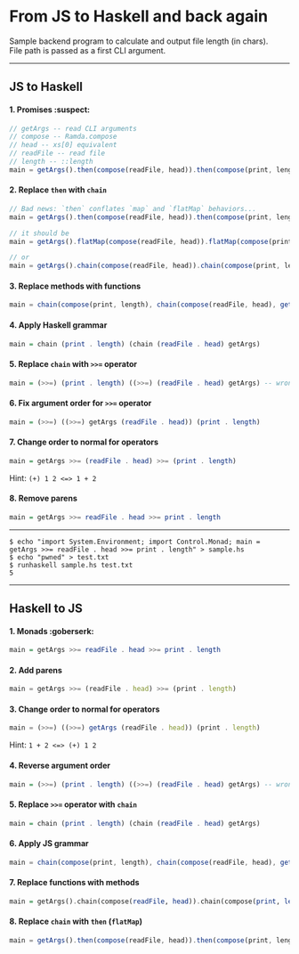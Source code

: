 # From JS to Haskell and back again

Sample backend program to calculate and output file length (in chars).<br/>
File path is passed as a first CLI argument.

---

## JS to Haskell

#### 1. Promises :suspect:
```js
// getArgs -- read CLI arguments
// compose -- Ramda.compose 
// head -- xs[0] equivalent
// readFile -- read file
// length -- ::length
main = getArgs().then(compose(readFile, head)).then(compose(print, length))
```

#### 2. Replace `then` with `chain`
```js
// Bad news: `then` conflates `map` and `flatMap` behaviors... 
main = getArgs().then(compose(readFile, head)).then(compose(print, length)) 

// it should be
main = getArgs().flatMap(compose(readFile, head)).flatMap(compose(print, length))

// or
main = getArgs().chain(compose(readFile, head)).chain(compose(print, length))
```

#### 3. Replace methods with functions
```js
main = chain(compose(print, length), chain(compose(readFile, head), getArgs()))
```

#### 4. Apply Haskell grammar
```hs
main = chain (print . length) (chain (readFile . head) getArgs)
```

#### 5. Replace `chain` with `>>=` operator
```hs
main = (>>=) (print . length) ((>>=) (readFile . head) getArgs) -- wrong argument order
```

#### 6. Fix argument order for `>>=` operator
```hs
main = (>>=) ((>>=) getArgs (readFile . head)) (print . length)
```

#### 7. Change order to normal for operators
```hs
main = getArgs >>= (readFile . head) >>= (print . length)
```

Hint: `(+) 1 2 <=> 1 + 2`

#### 8. Remove parens
```hs
main = getArgs >>= readFile . head >>= print . length
```

---

```
$ echo "import System.Environment; import Control.Monad; main = getArgs >>= readFile . head >>= print . length" > sample.hs
$ echo "pwned" > test.txt
$ runhaskell sample.hs test.txt
5
```

---

## Haskell to JS

#### 1. Monads :goberserk: 
```hs
main = getArgs >>= readFile . head >>= print . length
```

#### 2. Add parens
```js
main = getArgs >>= (readFile . head) >>= (print . length)
```

#### 3. Change order to normal for operators
```js
main = (>>=) ((>>=) getArgs (readFile . head)) (print . length)
```

Hint: `1 + 2 <=> (+) 1 2`

#### 4. Reverse argument order
```hs
main = (>>=) (print . length) ((>>=) (readFile . head) getArgs) -- wrong argument order
```

#### 5. Replace `>>=` operator with `chain` 
```hs
main = chain (print . length) (chain (readFile . head) getArgs) 
```

#### 6. Apply JS grammar
```js
main = chain(compose(print, length), chain(compose(readFile, head), getArgs())) 
```

#### 7. Replace functions with methods
```hs
main = getArgs().chain(compose(readFile, head)).chain(compose(print, length))
```

#### 8. Replace `chain` with `then` (`flatMap`)
```js
main = getArgs().then(compose(readFile, head)).then(compose(print, length))
```
